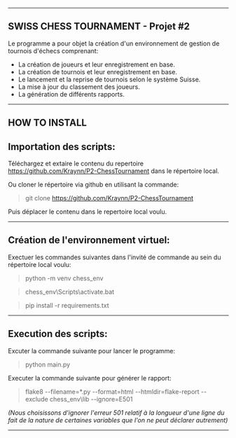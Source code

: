 __________________________
SWISS CHESS TOURNAMENT - Projet #2
--------------------------

Le programme a pour objet la création d'un environnement de gestion de tournois d'échecs comprenant:

- La création de joueurs et leur enregistrement en base.
- La création de tournois et leur enregistrement en base.
- Le lancement et la reprise de tournois selon le système Suisse.
- La mise à jour du classement des joueurs.
- La génération de différents rapports.

______________
HOW TO INSTALL
--------------

Importation des scripts:
---------------------------

Téléchargez et extaire le contenu du repertoire https://github.com/Kraynn/P2-ChessTournament dans le répertoire local. 



Ou cloner le répertoire via github en utilisant la commande:
> git clone https://github.com/Kraynn/P2-ChessTournament
> 
Puis déplacer le contenu dans le repertoire local voulu.

__________________________________________________________
Création de l'environnement virtuel:
------------------------------------
Exectuer les commandes suivantes dans l'invité de commande au sein du répertoire local voulu:
>
>python -m venv chess_env

>chess_env\Scripts\activate.bat

>pip install -r requirements.txt

___________________________________________________



Execution des scripts:
----------------------
Excuter la commande suivante pour lancer le programme:
>
>python main.py

Executer la commande suivante pour générer le rapport:
>
> flake8 --filename=*.py --format=html --htmldir=flake-report --exclude chess_env\lib --ignore=E501

*(Nous choisissons d'ignorer l'erreur 501 relatif à la longueur d'une ligne du fait de la nature de certaines variables que  l'on ne peut déclarer autrement)*

***************************








